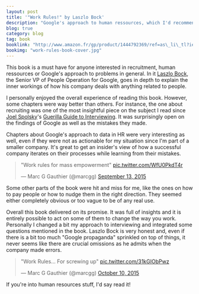 ```yaml
---
layout: post
title: '"Work Rules!" by Laszlo Bock'
description: "Google's approach to human ressources, which I'd recommend reading for anyone interested in the recruitment process and willing to scan through a few pages glorifying Google."
blog: true
category: blog
tag: book
booklink: "http://www.amazon.fr/gp/product/1444792369/ref=as\_li\_tl?ie=UTF8&camp=1642&creative=6746&creativeASIN=1444792369&linkCode=as2&tag=mg092-21"
bookimg: "work-rules-book-cover.jpg"
---
```


This book is a must have for anyone interested in recruitment, human ressources or Google's approach to problems in general. In it [Laszlo Bock][1], the  Senior VP of People Operation for Google, goes in depth to explain the inner workings of how his company deals with anything related to people.

I personally enjoyed the overall experience of reading this book. However, some chapters were way better than others. For instance, the one about recruiting was one of the most insightful piece on the subject I read since [Joel Spolsky][2]'s [Guerilla Guide to Interviewing][3]. It was surprisingly open on the findings of Google as well as the mistakes they made.

Chapters about Google's approach to data in HR were very interesting as well, even if they were not as actionable for my situation since I'm part of a smaller company. It's great to get an insider's view of how a successful company iterates on their processes while learning from their mistakes.

<blockquote class="twitter-tweet" lang="en"><p lang="en" dir="ltr">&quot;Work rules for mass empowerment&quot; <a href="http://t.co/WfU0PkdT4r">pic.twitter.com/WfU0PkdT4r</a></p>&mdash; Marc G Gauthier (@marcgg) <a href="https://twitter.com/marcgg/status/643077064887803904">September 13, 2015</a></blockquote>

Some other parts of the book were hit and miss for me, like the ones on how to pay people or how to nudge them in the right direction. They seemed either completely obvious or too vague to be of any real use.

Overall this book delivered on its promise. It was full of insights and it is entirely possible to act on some of them to change the way you work. Personally I changed a bit my approach to interviewing and integrated some questions mentioned in the book. Laszlo Bock is very honest and, even if there is a bit too much "Google propaganda" sprinkled on top of things, it never seems like there are crucial omissions as he admits when the company made errors.

<blockquote class="twitter-tweet" lang="en"><p lang="en" dir="ltr">&quot;Work Rules... For screwing up&quot; <a href="http://t.co/31kGIObPwz">pic.twitter.com/31kGIObPwz</a></p>&mdash; Marc G Gauthier (@marcgg) <a href="https://twitter.com/marcgg/status/652838985660788736">October 10, 2015</a></blockquote>

If you're into human resources stuff, I'd say read it!

<script async src="//platform.twitter.com/widgets.js" charset="utf-8"></script>

[1]:	https://twitter.com/laszlobock2718
[2]:	https://en.wikipedia.org/wiki/Joel_Spolsky
[3]:	http://joelonsoftware.com/articles/GuerrillaInterviewing3.html